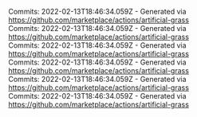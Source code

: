 Commits: 2022-02-13T18:46:34.059Z - Generated via https://github.com/marketplace/actions/artificial-grass
<br>
Commits: 2022-02-13T18:46:34.059Z - Generated via https://github.com/marketplace/actions/artificial-grass
<br>
Commits: 2022-02-13T18:46:34.059Z - Generated via https://github.com/marketplace/actions/artificial-grass
<br>
Commits: 2022-02-13T18:46:34.059Z - Generated via https://github.com/marketplace/actions/artificial-grass
<br>
Commits: 2022-02-13T18:46:34.059Z - Generated via https://github.com/marketplace/actions/artificial-grass
<br>
Commits: 2022-02-13T18:46:34.059Z - Generated via https://github.com/marketplace/actions/artificial-grass
<br>
